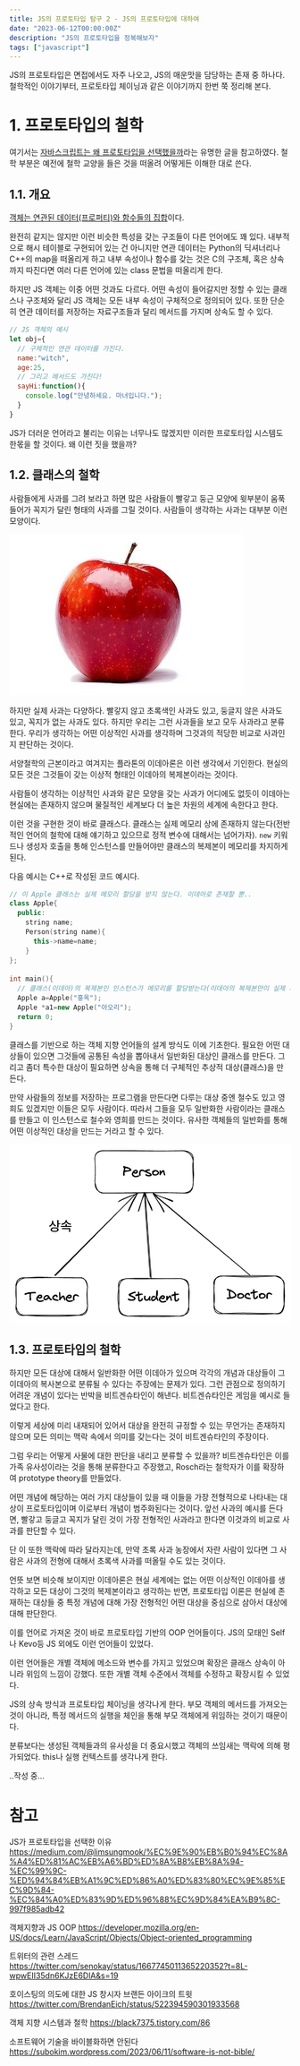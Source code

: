 ```yaml
---
title: JS의 프로토타입 탐구 2 - JS의 프로토타입에 대하여
date: "2023-06-12T00:00:00Z"
description: "JS의 프로토타입을 정복해보자"
tags: ["javascript"]
---
```


JS의 프로토타입은 면접에서도 자주 나오고, JS의 매운맛을 담당하는 존재 중 하나다. 철학적인 이야기부터, 프로토타입 체이닝과 같은 이야기까지 한번 쭉 정리해 본다.

# 1. 프로토타입의 철학

여기서는 [자바스크립트는 왜 프로토타입을 선택했을까](https://medium.com/@limsungmook/%EC%9E%90%EB%B0%94%EC%8A%A4%ED%81%AC%EB%A6%BD%ED%8A%B8%EB%8A%94-%EC%99%9C-%ED%94%84%EB%A1%9C%ED%86%A0%ED%83%80%EC%9E%85%EC%9D%84-%EC%84%A0%ED%83%9D%ED%96%88%EC%9D%84%EA%B9%8C-997f985adb42)라는 유명한 글을 참고하였다. 철학 부분은 예전에 철학 교양을 들은 것을 떠올려 어떻게든 이해한 대로 쓴다.

## 1.1. 개요

[객체는 연관된 데이터(프로퍼티)와 함수들의 집합](https://developer.mozilla.org/ko/docs/Learn/JavaScript/Objects/Basics#%EA%B0%9D%EC%B2%B4_%EA%B8%B0%EB%B3%B8)이다.

완전히 같지는 않지만 이런 비슷한 특성을 갖는 구조들이 다른 언어에도 꽤 있다. 내부적으로 해시 테이블로 구현되어 있는 건 아니지만 연관 데이터는 Python의 딕셔너리나 C++의 map을 떠올리게 하고 내부 속성이나 함수를 갖는 것은 C의 구조체, 혹은 상속까지 따진다면 여러 다른 언어에 있는 class 문법을 떠올리게 한다.

하지만 JS 객체는 이중 어떤 것과도 다르다. 어떤 속성이 들어갈지만 정할 수 있는 클래스나 구조체와 달리 JS 객체는 모든 내부 속성이 구체적으로 정의되어 있다. 또한 단순히 연관 데이터를 저장하는 자료구조들과 달리 메서드를 가지며 상속도 할 수 있다.

```js
// JS 객체의 예시
let obj={
  // 구체적인 연관 데이터를 가진다.
  name:"witch",
  age:25,
  // 그리고 메서드도 가진다!
  sayHi:function(){
    console.log("안녕하세요. 마녀입니다.");
  }
}
```

JS가 더러운 언어라고 불리는 이유는 너무나도 많겠지만 이러한 프로토타입 시스템도 한몫을 할 것이다. 왜 이런 짓을 했을까?

## 1.2. 클래스의 철학

사람들에게 사과를 그려 보라고 하면 많은 사람들이 빨갛고 둥근 모양에 윗부분이 움푹 들어가 꼭지가 달린 형태의 사과를 그릴 것이다. 사람들이 생각하는 사과는 대부분 이런 모양이다.

![apple](./apple.jpeg)

하지만 실제 사과는 다양하다. 빨갛지 않고 초록색인 사과도 있고, 둥글지 않은 사과도 있고, 꼭지가 없는 사과도 있다. 하지만 우리는 그런 사과들을 보고 모두 사과라고 분류한다. 우리가 생각하는 어떤 이상적인 사과를 생각하며 그것과의 적당한 비교로 사과인지 판단하는 것이다.

서양철학의 근본이라고 여겨지는 플라톤의 이데아론은 이런 생각에서 기인한다. 현실의 모든 것은 그것들이 갖는 이상적 형태인 이데아의 복제본이라는 것이다.

사람들이 생각하는 이상적인 사과와 같은 모양을 갖는 사과가 어디에도 없듯이 이데아는 현실에는 존재하지 않으며 물질적인 세계보다 더 높은 차원의 세계에 속한다고 한다.

이런 것을 구현한 것이 바로 클래스다. 클래스는 실제 메모리 상에 존재하지 않는다(전반적인 언어의 철학에 대해 얘기하고 있으므로 정적 변수에 대해서는 넘어가자). `new` 키워드나 생성자 호출을 통해 인스턴스를 만들어야만 클래스의 복제본이 메모리를 차지하게 된다.

다음 예시는 C++로 작성된 코드 예시다.

```cpp
// 이 Apple 클래스는 실제 메모리 할당을 받지 않는다. 이데아로 존재할 뿐..
class Apple{
  public:
    string name;
    Person(string name){
      this->name=name;
    }
};

int main(){
  // 클래스(이데아)의 복제본인 인스턴스가 메모리를 할당받는다(이데아의 복제본만이 실제 세계에 존재한다).
  Apple a=Apple("홍옥");
  Apple *a1=new Apple("아오리");
  return 0;
}
```

클래스를 기반으로 하는 객체 지향 언어들의 설계 방식도 이에 기초한다. 필요한 어떤 대상들이 있으면 그것들에 공통된 속성을 뽑아내서 일반화된 대상인 클래스를 만든다. 그리고 좀더 특수한 대상이 필요하면 상속을 통해 더 구체적인 추상적 대상(클래스)을 만든다.

만약 사람들의 정보를 저장하는 프로그램을 만든다면 다루는 대상 중엔 철수도 있고 영희도 있겠지만 이들은 모두 사람이다. 따라서 그들을 모두 일반화한 사람이라는 클래스를 만들고 이 인스턴스로 철수와 영희를 만드는 것이다. 유사한 객체들의 일반화를 통해 어떤 이상적인 대상을 만드는 거라고 할 수 있다.

![inherit](./inherit.png)

## 1.3. 프로토타입의 철학

하지만 모든 대상에 대해서 일반화한 어떤 이데아가 있으며 각각의 개념과 대상들이 그 이데아의 복사본으로 분류될 수 있다는 주장에는 문제가 있다. 그런 관점으로 정의하기 어려운 개념이 있다는 반박을 비트겐슈타인이 해낸다. 비트겐슈타인은 게임을 예시로 들었다고 한다.

이렇게 세상에 미리 내재되어 있어서 대상을 완전히 규정할 수 있는 무언가는 존재하지 않으며 모든 의미는 맥락 속에서 의미를 갖는다는 것이 비트겐슈타인의 주장이다.

그럼 우리는 어떻게 사물에 대한 판단을 내리고 분류할 수 있을까? 비트겐슈타인은 이를 가족 유사성이라는 것을 통해 분류한다고 주장했고, Rosch라는 철학자가 이를 확장하여 prototype theory를 만들었다. 

어떤 개념에 해당하는 여러 가지 대상들이 있을 때 이들을 가장 전형적으로 나타내는 대상이 프로토타입이며 이로부터 개념이 범주화된다는 것이다. 앞선 사과의 예시를 든다면, 빨갛고 둥글고 꼭지가 달린 것이 가장 전형적인 사과라고 한다면 이것과의 비교로 사과를 판단할 수 있다.

단 이 또한 맥락에 따라 달라지는데, 만약 초록 사과 농장에서 자란 사람이 있다면 그 사람은 사과의 전형에 대해서 초록색 사과를 떠올릴 수도 있는 것이다.

언뜻 보면 비슷해 보이지만 이데아론은 현실 세계에는 없는 어떤 이상적인 이데아를 생각하고 모든 대상이 그것의 복제본이라고 생각하는 반면, 프로토타입 이론은 현실에 존재하는 대상들 중 특정 개념에 대해 가장 전형적인 어떤 대상을 중심으로 삼아서 대상에 대해 판단한다.

이를 언어로 가져온 것이 바로 프로토타입 기반의 OOP 언어들이다. JS의 모태인 Self나 Kevo등 JS 외에도 이런 언어들이 있었다.

이런 언어들은 개별 객체에 메소드와 변수를 가지고 있었으며 확장은 클래스 상속이 아니라 위임의 느낌이 강했다. 또한 개별 객체 수준에서 객체를 수정하고 확장시킬 수 있었다. 

JS의 상속 방식과 프로토타입 체이닝을 생각나게 한다. 부모 객체의 메서드를 가져오는 것이 아니라, 특정 메서드의 실행을 체인을 통해 부모 객체에게 위임하는 것이기 때문이다.

분류보다는 생성된 객체들과의 유사성을 더 중요시했고 객체의 쓰임새는 맥락에 의해 평가되었다. this나 실행 컨텍스트를 생각나게 한다.

..작성 중...



# 참고

JS가 프로토타입을 선택한 이유 https://medium.com/@limsungmook/%EC%9E%90%EB%B0%94%EC%8A%A4%ED%81%AC%EB%A6%BD%ED%8A%B8%EB%8A%94-%EC%99%9C-%ED%94%84%EB%A1%9C%ED%86%A0%ED%83%80%EC%9E%85%EC%9D%84-%EC%84%A0%ED%83%9D%ED%96%88%EC%9D%84%EA%B9%8C-997f985adb42

객체지향과 JS OOP https://developer.mozilla.org/en-US/docs/Learn/JavaScript/Objects/Object-oriented_programming

트위터의 관련 스레드
https://twitter.com/senokay/status/1667745011365220352?t=8L-wpwEII35dn6KJzE6DlA&s=19

호이스팅의 의도에 대한 JS 창시자 브랜든 아이크의 트윗 https://twitter.com/BrendanEich/status/522394590301933568

객체 지향 시스템과 철학 https://black7375.tistory.com/86

소프트웨어 기술을 바이블화하면 안된다
https://subokim.wordpress.com/2023/06/11/software-is-not-bible/